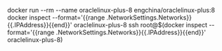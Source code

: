 docker run --rm --name oraclelinux-plus-8 engchina/oraclelinux-plus:8
docker inspect --format='{{range .NetworkSettings.Networks}}{{.IPAddress}}{{end}}' oraclelinux-plus-8
ssh root@$(docker inspect --format='{{range .NetworkSettings.Networks}}{{.IPAddress}}{{end}}' oraclelinux-plus-8)

